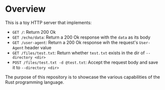 # Overview

This is a toy HTTP server that implements:

- `GET /`: Return 200 Ok
- `GET /echo/data`: Return a 200 Ok response with the `data` as its body
- `GET /user-agent`: Return a 200 Ok response wih the request's `User-Agent` header value
- `GET /files/test.txt`: Return whether `test.txt` exists in the dir of `--directory <dir>`
- `POST /files/test.txt -d @test.txt`: Accept the request body and save it to `--directory <dir>`

The purpose of this repository is to showcase the various capabilities of the Rust programming language.